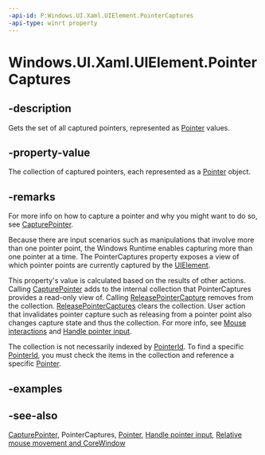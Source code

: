 ```yaml
---
-api-id: P:Windows.UI.Xaml.UIElement.PointerCaptures
-api-type: winrt property
---
```


<!-- Property syntax
public Windows.Foundation.Collections.IVectorView<Windows.UI.Xaml.Input.Pointer> PointerCaptures { get; }
-->

# Windows.UI.Xaml.UIElement.PointerCaptures

## -description
Gets the set of all captured pointers, represented as [Pointer](../windows.ui.xaml.input/pointer.md) values.

## -property-value
The collection of captured pointers, each represented as a [Pointer](../windows.ui.xaml.input/pointer.md) object.
## -remarks
For more info on how to capture a pointer and why you might want to do so, see [CapturePointer](uielement_capturepointer_916768934.md).

Because there are input scenarios such as manipulations that involve more than one pointer point, the Windows Runtime enables capturing more than one pointer at a time. The PointerCaptures property exposes a view of which pointer points are currently captured by the [UIElement](uielement.md).

This property's value is calculated based on the results of other actions. Calling [CapturePointer](uielement_capturepointer_916768934.md) adds to the internal collection that PointerCaptures provides a read-only view of. Calling [ReleasePointerCapture](uielement_releasepointercapture_962192786.md) removes from the collection. [ReleasePointerCaptures](uielement_releasepointercaptures_190109337.md) clears the collection. User action that invalidates pointer capture such as releasing from a pointer point also changes capture state and thus the collection. For more info, see [Mouse interactions](https://docs.microsoft.com/windows/uwp/input-and-devices/mouse-interactions) and [Handle pointer input](https://docs.microsoft.com/windows/uwp/design/input/handle-pointer-input).

The collection is not necessarily indexed by [PointerId](../windows.ui.xaml.input/pointer_pointerid.md). To find a specific [PointerId](../windows.ui.xaml.input/pointer_pointerid.md), you must check the items in the collection and reference a specific [Pointer](../windows.ui.xaml.input/pointer.md).

## -examples

## -see-also
[CapturePointer](uielement_capturepointer_916768934.md), PointerCaptures, [Pointer](../windows.ui.xaml.input/pointer.md), [Handle pointer input](https://docs.microsoft.com/windows/uwp/design/input/handle-pointer-input), [Relative mouse movement and CoreWindow](https://docs.microsoft.com/en-us/windows/uwp/gaming/relative-mouse-movement)
